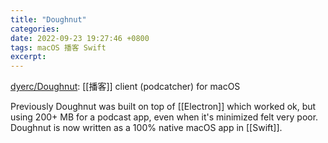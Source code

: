 ```yaml
---
title: "Doughnut"
categories: 
date: 2022-09-23 19:27:46 +0800
tags: macOS 播客 Swift
excerpt: 
---
```


[dyerc/Doughnut](https://github.com/dyerc/Doughnut): [[播客]] client (podcatcher) for macOS

Previously Doughnut was built on top of [[Electron]] which worked ok, but using 200+ MB for a podcast app, even when it's minimized felt very poor. Doughnut is now written as a 100% native macOS app in [[Swift]].



